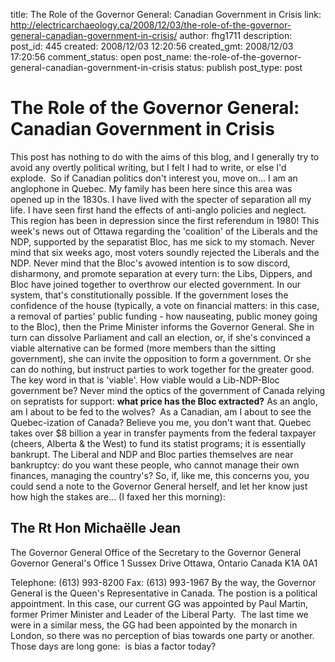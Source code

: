 title: The Role of the Governor General: Canadian Government in Crisis
link: http://electricarchaeology.ca/2008/12/03/the-role-of-the-governor-general-canadian-government-in-crisis/
author: fhg1711
description: 
post_id: 445
created: 2008/12/03 12:20:56
created_gmt: 2008/12/03 17:20:56
comment_status: open
post_name: the-role-of-the-governor-general-canadian-government-in-crisis
status: publish
post_type: post

# The Role of the Governor General: Canadian Government in Crisis

This post has nothing to do with the aims of this blog, and I generally try to avoid any overtly political writing, but I felt I had to write, or else I'd explode.  So if Canadian politics don't interest you, move on... I am an anglophone in Quebec. My family has been here since this area was opened up in the 1830s. I have lived with the specter of separation all my life. I have seen first hand the effects of anti-anglo policies and neglect. This region has been in depression since the first referendum in 1980! This week's news out of Ottawa regarding the 'coalition' of the Liberals and the NDP, supported by the separatist Bloc, has me sick to my stomach. Never mind that six weeks ago, most voters soundly rejected the Liberals and the NDP. Never mind that the Bloc's avowed intention is to sow discord, disharmony, and promote separation at every turn: the Libs, Dippers, and Bloc have joined together to overthrow our elected government. In our system, that's constitutionally possible. If the government loses the confidence of the house (typically, a vote on financial matters: in this case, a removal of parties' public funding - how nauseating, public money going to the Bloc), then the Prime Minister informs the Governor General. She in turn can dissolve Parliament and call an election, or, if she's convinced a viable alternative can be formed (more members than the sitting government), she can invite the opposition to form a government. Or she can do nothing, but instruct parties to work together for the greater good. The key word in that is 'viable'. How viable would a Lib-NDP-Bloc government be? Never mind the optics of the government of Canada relying on sepratists for support: **what price has the Bloc extracted?** As an anglo, am I about to be fed to the wolves?  As a Canadian, am I about to see the Quebec-ization of Canada? Believe you me, you don't want that. Quebec takes over $8 billion a year in transfer payments from the federal taxpayer (cheers, Alberta & the West) to fund its statist programs; it is essentially bankrupt. The Liberal and NDP and Bloc parties themselves are near bankruptcy: do you want these people, who cannot manage their own finances, managing the country's? So, if, like me, this concerns you, you could send a note to the Governor General herself, and let her know just how high the stakes are... (I faxed her this morning): 

## The Rt Hon Michaëlle Jean

The Governor General Office of the Secretary to the Governor General Governor General's Office  1 Sussex Drive Ottawa, Ontario Canada K1A 0A1 

Telephone: (613) 993-8200
Fax: (613) 993-1967
By the way, the Governor General is the Queen's Representative in Canada. The postion is a political appointment. In this case, our current GG was appointed by Paul Martin, former Primer Minister and Leader of the Liberal Party.  The last time we were in a similar mess, the GG had been appointed by the monarch in London, so there was no perception of bias towards one party or another. Those days are long gone:  is bias a factor today?